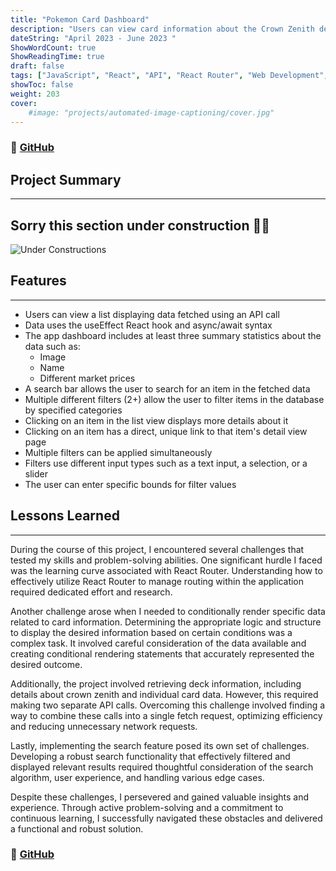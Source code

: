 ```yaml
---
title: "Pokemon Card Dashboard"
description: "Users can view card information about the Crown Zenith deck series."
dateString: "April 2023 - June 2023 "
ShowWordCount: true
ShowReadingTime: true
draft: false
tags: ["JavaScript", "React", "API", "React Router", "Web Development", "Frontend Development", "HTML", "CSS"]
showToc: false
weight: 203
cover:
    #image: "projects/automated-image-captioning/cover.jpg"
--- 
```

### 🔗 [GitHub](https://github.com/gabrielaliera/data-dashboard)

## Project Summary
***
## Sorry this section under construction 😬🚧
![Under Constructions](/blog/temp.jpg)

## Features
***
- Users can view a list displaying data fetched using an API call
- Data uses the useEffect React hook and async/await syntax
- The app dashboard includes at least three summary statistics about the data such as:
    - Image
    - Name
    - Different market prices
- A search bar allows the user to search for an item in the fetched data
- Multiple different filters (2+) allow the user to filter items in the database by specified categories
- Clicking on an item in the list view displays more details about it
- Clicking on an item has a direct, unique link to that item's detail view page
- Multiple filters can be applied simultaneously
- Filters use different input types such as a text input, a selection, or a slider
- The user can enter specific bounds for filter values

## Lessons Learned
***
During the course of this project, I encountered several challenges that tested my skills and problem-solving abilities. One significant hurdle I faced was the learning curve associated with React Router. Understanding how to effectively utilize React Router to manage routing within the application required dedicated effort and research.

Another challenge arose when I needed to conditionally render specific data related to card information. Determining the appropriate logic and structure to display the desired information based on certain conditions was a complex task. It involved careful consideration of the data available and creating conditional rendering statements that accurately represented the desired outcome.

Additionally, the project involved retrieving deck information, including details about crown zenith and individual card data. However, this required making two separate API calls. Overcoming this challenge involved finding a way to combine these calls into a single fetch request, optimizing efficiency and reducing unnecessary network requests.

Lastly, implementing the search feature posed its own set of challenges. Developing a robust search functionality that effectively filtered and displayed relevant results required thoughtful consideration of the search algorithm, user experience, and handling various edge cases.

Despite these challenges, I persevered and gained valuable insights and experience. Through active problem-solving and a commitment to continuous learning, I successfully navigated these obstacles and delivered a functional and robust solution.

### 🔗 [GitHub](https://github.com/gabrielaliera/data-dashboard)
